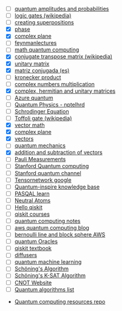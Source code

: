 * [ ] [quantum amplitudes and probabilities](https://towardsdatascience.com/quantum-amplitudes-and-probabilities-b49a6969b0b9)
* [ ] [logic gates (wikipedia)](https://en.wikipedia.org/wiki/Quantum_logic_gate)
* [ ] [creating superpositions](https://quantum-computing.ibm.com/composer/docs/iqx/guide/creating-superpositions)
* [X] [phase](
https://en.wikipedia.org/wiki/File:Phase_shifter_using_IQ_modulator.gif)
* [X] [complex plane](https://en.wikipedia.org/wiki/Complex_plane)
* [ ] [feynmanlectures](https://www.feynmanlectures.caltech.edu/)
* [ ] [math quantum computing](https://towardsdatascience.com/explaining-the-math-of-a-quantum-circuit-for-the-non-mathematician-79abf345c508)
* [X] [conjugate transpose matrix (wikipedia)](https://en.wikipedia.org/wiki/Conjugate_transpose)
* [X] [unitary matrix](https://mathworld.wolfram.com/UnitaryMatrix.html)
* [X] [matriz conjugada (es)](https://youtu.be/w4SYkLpytSs)
* [ ] [kronecker product](https://mathworld.wolfram.com/KroneckerProduct.html)
* [ ] [complex numbers multiplication](https://www.khanacademy.org/math/algebra2/x2ec2f6f830c9fb89:complex/x2ec2f6f830c9fb89:complex-mul/a/multiplying-complex-numbers)
* [X] [complex, hermitian and unitary matrices](https://youtu.be/DUuTx2nbizM)
* [ ] [Azure quantum](https://learn.microsoft.com/pt-br/azure/quantum/)
* [ ] [Quantum Physics - nptelhrd](https://www.youtube.com/playlist?list=PL0F530F3BAF8C6FCC)
* [ ] [Schrodinger Equation](https://youtu.be/QeUMFo8sODk)
* [ ] [Toffoli gate (wikipedia)](https://en.wikipedia.org/wiki/Toffoli_gate)
* [X] [vector math](https://mathinsight.org/vector_introduction)
* [X] [complex plane](https://www.mathsisfun.com/algebra/complex-plane.html)
* [X] [vectors](https://www.khanacademy.org/math/precalculus/x9e81a4f98389efdf:vectors)
* [ ] [quantum mechanics](https://www.khanacademy.org/science/physics/quantum-physics)
* [X] [addition and subtraction of vectors](https://youtu.be/VFRW0f0XUU8)
* [ ] [Pauli Measurements](https://learn.microsoft.com/en-us/azure/quantum/concepts-pauli-measurements)
* [ ] [Stanford Quantum computing](https://qc.stanford.edu/hsqccourse)
* [ ] [Stanford quantum channel](https://www.youtube.com/@stanfordquantum8922)
* [ ] [Tensornetwork google](https://github.com/google/TensorNetwork)
* [ ] [Quantum-inspire knowledge base](https://www.quantum-inspire.com/kbase/introduction-to-quantum-computing/)
* [ ] [PASQAL learn](https://www.pasqal.com/learn/media)
* [ ] [Neutral Atoms](https://arxiv.org/pdf/2006.12326.pdf)
* [ ] [Hello qiskit](https://qiskit.org/textbook/ch-ex/hello-qiskit.html)
* [ ] [qiskit courses](https://learn.qiskit.org/)
* [ ] [quantum computing notes](https://akyrillidis.github.io/notes/)
* [ ] [aws quantum computing blog](https://aws.amazon.com/blogs/quantum-computing/)
* [ ] [bernoulli line and block sphere AWS](https://aws.amazon.com/blogs/quantum-computing/bernoulli-line-and-the-bloch-sphere/)
* [ ] [quantum Oracles](https://learn.microsoft.com/en-us/azure/quantum/concepts-oracles)
* [ ] [qiskit textbook](https://qiskit.org/textbook/preface.html)
* [ ] [diffusers](https://towardsdatascience.com/a-practical-guide-to-quantum-amplitude-amplification-dbcbe467044a)
* [ ] [quantum machine learning](https://github.com/quantum-machine-learning)
* [ ] [Schöning's Algorithm](https://www.cs.yale.edu/homes/spielman/366/schoening.pdf)
* [ ] [Schöning's K-SAT Algorithm](https://arxiv.org/pdf/1008.4067.pdf)
* [ ] [CNOT Website](https://cnot.io/quantum_computing/)
* [ ] [Quantum algorithms list](https://quantumalgorithmzoo.org/)
* [Quantum computing resources repo](https://github.com/desireevl/awesome-quantum-computing)

